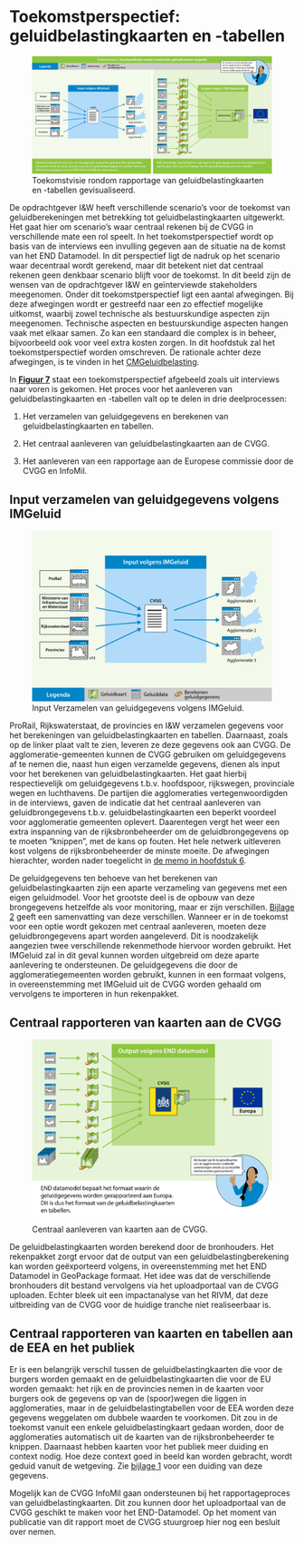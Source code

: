 Toekomstperspectief: geluidbelastingkaarten en -tabellen
=============

<figure id="Figuur_7">
<img src="media/figuur7.1.png" alt="">
<figcaption>Toekomstvisie rondom rapportage van geluidbelastingkaarten en -tabellen gevisualiseerd.</figcaption>
</figure>

De opdrachtgever I&W heeft verschillende scenario’s voor de toekomst van
geluidberekeningen met betrekking tot geluidbelastingkaarten uitgewerkt. Het
gaat hier om scenario’s waar centraal rekenen bij de CVGG in verschillende mate
een rol speelt. In het toekomstperspectief wordt op basis van de interviews een
invulling gegeven aan de situatie na de komst van het END Datamodel. In dit
perspectief ligt de nadruk op het scenario waar decentraal wordt gerekend, maar
dit betekent niet dat centraal rekenen geen denkbaar scenario blijft voor de
toekomst. In dit beeld zijn de wensen van de opdrachtgever I&W en geïnterviewde
stakeholders meegenomen. Onder dit toekomstperspectief ligt een aantal
afwegingen. Bij deze afwegingen wordt er gestreefd naar een zo effectief
mogelijke uitkomst, waarbij zowel technische als bestuurskundige aspecten zijn
meegenomen. Technische aspecten en bestuurskundige aspecten hangen vaak met
elkaar samen. Zo kan een standaard die complex is in beheer, bijvoorbeeld ook
voor veel extra kosten zorgen. In dit hoofdstuk zal het toekomstperspectief
worden omschreven. De rationale achter deze afwegingen, is te vinden in het
[CMGeluidbelasting](#IMGeluidbelasting).

In [**Figuur 7**](\#Figuur_7) staat een toekomstperspectief afgebeeld
zoals uit interviews naar voren is gekomen. Het proces voor het aanleveren van
geluidbelastingkaarten en -tabellen valt op te delen in drie deelprocessen:

1.  Het verzamelen van geluidgegevens en berekenen van geluidbelastingkaarten en
    tabellen.

2.  Het centraal aanleveren van geluidbelastingkaarten aan de CVGG.

3.  Het aanleveren van een rapportage aan de Europese commissie door de CVGG en
    InfoMil.

Input verzamelen van geluidgegevens volgens IMGeluid
----------------------------------------------------

<figure id="Figuur_8">
<img src="media/figuur8.1.png" alt="">
<figcaption>Input Verzamelen van geluidgegevens volgens IMGeluid.</figcaption>
</figure>

ProRail, Rijkswaterstaat, de provincies en I&W verzamelen gegevens voor het
berekeningen van geluidbelastingkaarten en tabellen. Daarnaast, zoals op de
linker plaat valt te zien, leveren ze deze gegevens ook aan CVGG. De
agglomeratie-gemeenten kunnen de CVGG gebruiken om geluidgegevens af te nemen
die, naast hun eigen verzamelde gegevens, dienen als input voor het berekenen
van geluidbelastingkaarten. Het gaat hierbij respectievelijk om geluidgegevens
t.b.v. hoofdspoor, rijkswegen, provinciale wegen en luchthavens. De partijen die
agglomeraties vertegenwoordigden in de interviews, gaven de indicatie dat het
centraal aanleveren van geluidbrongegevens t.b.v. geluidbelastingkaarten een
beperkt voordeel voor agglomeratie gemeenten oplevert. Daarentegen vergt het
weer een extra inspanning van de rijksbronbeheerder om de geluidbrongegevens op
te moeten “knippen”, met de kans op fouten. Het hele netwerk uitleveren kost
volgens de rijksbronbeheerder de minste moeite. De afwegingen hierachter, worden
nader toegelicht in [de memo in hoofdstuk 6](#memo-centraal-aanleveren-van-lokale-geluidgegevens-van-agglomeratiegemeenten).

De geluidgegevens ten behoeve van het berekenen van geluidbelastingkaarten zijn
een aparte verzameling van gegevens met een eigen geluidmodel. Voor het grootste
deel is de opbouw van deze brongegevens hetzelfde als voor monitoring, maar er
zijn verschillen. [Bijlage 2](#bijlage-2-verschillen-cnossos-en-nederlandse-rmg) geeft een samenvatting van deze
verschillen. Wanneer er in de toekomst voor een optie wordt gekozen met centraal
aanleveren, moeten deze geluidbrongegevens apart worden aangeleverd. Dit is
noodzakelijk aangezien twee verschillende rekenmethode hiervoor worden gebruikt.
Het IMGeluid zal in dit geval kunnen worden uitgebreid om deze aparte
aanlevering te ondersteunen. De geluidgegevens die door de agglomeratiegemeenten
worden gebruikt, kunnen in een formaat volgens, in overeenstemming met IMGeluid
uit de CVGG worden gehaald om vervolgens te importeren in hun rekenpakket.

Centraal rapporteren van kaarten aan de CVGG
-------------------------------------------

<figure id="Figuur_9.1">
<img src="media/figuur9.png" alt="">
<figcaption>Centraal aanleveren van kaarten aan de CVGG.</figcaption>
</figure>

De geluidbelastingkaarten worden berekend door de bronhouders. Het rekenpakket
zorgt ervoor dat de output van een geluidbelastingberekening kan worden
geëxporteerd volgens, in overeenstemming met het END Datamodel in GeoPackage
formaat. Het idee was dat de verschillende bronhouders dit bestand vervolgens
via het uploadportaal van de CVGG uploaden. Echter bleek uit een impactanalyse
van het RIVM, dat deze uitbreiding van de CVGG voor de huidige tranche niet
realiseerbaar is.


Centraal rapporteren van kaarten en tabellen aan de EEA en het publiek
------------------------------------------------------------------

Er is een belangrijk verschil tussen de geluidbelastingkaarten die voor de
burgers worden gemaakt en de geluidbelastingkaarten die voor de EU worden
gemaakt: het rijk en de provincies nemen in de kaarten voor burgers ook de
gegevens op van de (spoor)wegen die liggen in agglomeraties, maar in de
geluidbelastingtabellen voor de EEA worden deze gegevens weggelaten om dubbele
waarden te voorkomen. Dit zou in de toekomst vanuit een enkele
geluidbelastingkaart gedaan worden, door de agglomeraties automatisch uit de
kaarten van de rijksbronbeheerder te knippen. Daarnaast hebben kaarten voor het
publiek meer duiding en context nodig. Hoe deze context goed in beeld kan worden
gebracht, wordt geduid vanuit de wetgeving. Zie [bijlage 1](#bijlage-1-de-inhoud-van-geluidbelastingkaarten-volgens-de-omgevingsregeling) voor een
duiding van deze gegevens.

Mogelijk kan de CVGG InfoMil gaan ondersteunen bij het rapportageproces van
geluidbelastingkaarten. Dit zou kunnen door het uploadportaal van de CVGG
geschikt te maken voor het END-Datamodel. Op het moment van publicatie van dit
rapport moet de CVGG stuurgroep hier nog een besluit over nemen.
